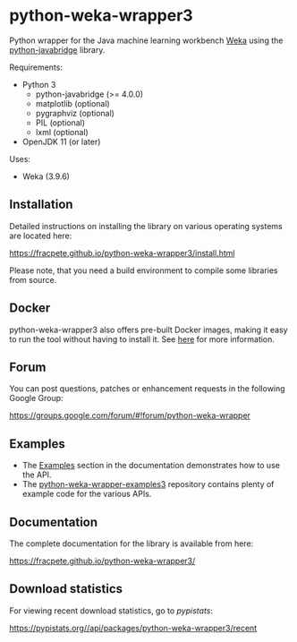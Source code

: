 # python-weka-wrapper3

Python wrapper for the Java machine learning workbench [Weka](http://www.cs.waikato.ac.nz/~ml/weka/)
using the [python-javabridge](https://pypi.python.org/pypi/python-javabridge) library.

Requirements:

* Python 3
  * python-javabridge (>= 4.0.0)
  * matplotlib (optional)
  * pygraphviz (optional)
  * PIL (optional)
  * lxml (optional)
* OpenJDK 11 (or later)

Uses:
* Weka (3.9.6)


## Installation

Detailed instructions on installing the library on various operating systems are located here:

https://fracpete.github.io/python-weka-wrapper3/install.html

Please note, that you need a build environment to compile some libraries from source.


## Docker

python-weka-wrapper3 also offers pre-built Docker images, making it easy to run the
tool without having to install it. See [here](docker/README.md) for more information.


## Forum

You can post questions, patches or enhancement requests in the following Google Group:

https://groups.google.com/forum/#!forum/python-weka-wrapper


## Examples

* The [Examples](https://fracpete.github.io/python-weka-wrapper3/examples.html)
  section in the documentation demonstrates how to use the API. 
* The [python-weka-wrapper-examples3](https://github.com/fracpete/python-weka-wrapper3-examples)
  repository contains plenty of example code for the various APIs.


## Documentation

The complete documentation for the library is available from here:

https://fracpete.github.io/python-weka-wrapper3/


## Download statistics

For viewing recent download statistics, go to *pypistats*:

https://pypistats.org//api/packages/python-weka-wrapper3/recent
